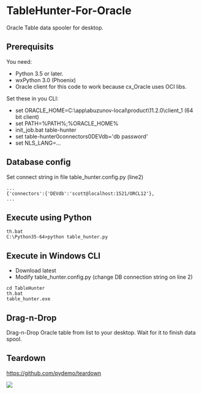# TableHunter-For-Oracle
Oracle Table data spooler for desktop.



## Prerequisits
You need:
   - Python 3.5 or later.
   - wxPython 3.0 (Phoenix)
   - Oracle client for this code to work because cx_Oracle uses OCI libs.



Set these in you CLI:
   - set ORACLE_HOME=C:\app\abuzunov-local\product\11.2.0\client_1 (64 bit client)
   - set PATH=%PATH%;%ORACLE_HOME%
   - init_job.bat table-hunter
   - set table-hunter0connectors0DEVdb='db password'
   - set NLS_LANG=...

## Database config
Set connect string in file table_hunter.config.py (line2)
```
...
{'connectors':{'DEVdb':'scott@localhost:1521/ORCL12'},
...
```

## Execute using Python
```
th.bat
C:\Python35-64>python table_hunter.py
```
## Execute in Windows CLI
   - Download latest 
   - Modify table_hunter.config.py (change DB connection string on line 2)
```
cd TableHunter
th.bat
table_hunter.exe
```


## Drag-n-Drop
Drag-n-Drop Oracle table from list to your desktop.
Wait for it to finish data spool.

## Teardown
https://github.com/pydemo/teardown


[<img src="https://www.buymeacoffee.com/assets/img/custom_images/orange_img.png">](https://www.buymeacoffee.com/0nJ32Xg)

